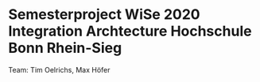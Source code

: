 # Semesterproject WiSe 2020 Integration Archtecture Hochschule Bonn Rhein-Sieg

Team: Tim Oelrichs, Max Höfer
